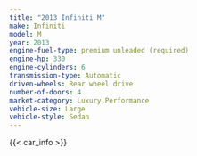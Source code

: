 ```yaml
---
title: "2013 Infiniti M"
make: Infiniti
model: M
year: 2013
engine-fuel-type: premium unleaded (required)
engine-hp: 330
engine-cylinders: 6
transmission-type: Automatic
driven-wheels: Rear wheel drive
number-of-doors: 4
market-category: Luxury,Performance
vehicle-size: Large
vehicle-style: Sedan
---
```


{{< car_info >}}
